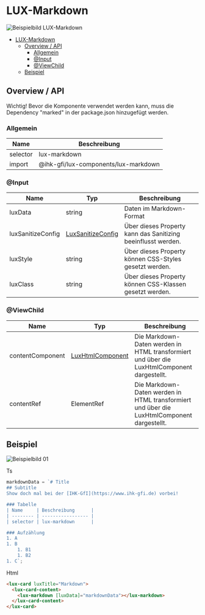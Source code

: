 # LUX-Markdown

![Beispielbild LUX-Markdown](https://raw.githubusercontent.com/wiki/IHK-GfI/lux-components/Versions/v18/lux‐markdown-v18-img.png)

- [LUX-Markdown](#lux-markdown)
  - [Overview / API](#overview--api)
    - [Allgemein](#allgemein)
    - [@Input](#input)
    - [@ViewChild](#viewchild)
  - [Beispiel](#beispiel)

## Overview / API

Wichtig! Bevor die Komponente verwendet werden kann, muss die Dependency "marked" in der package.json hinzugefügt
werden.

### Allgemein

| Name     | Beschreibung      |
| -------- | ----------------- |
| selector | lux-markdown      |
| import   | @ihk-gfi/lux-components/lux-markdown |

### @Input

| Name              | Typ                                                 | Beschreibung                                                 |
| ----------------- | --------------------------------------------------- | ------------------------------------------------------------ |
| luxData           | string                                              | Daten im Markdown-Format                                     |
| luxSanitizeConfig | [LuxSanitizeConfig](lux‐html-v18#LuxSanitizeConfig) | Über dieses Property kann das Sanitizing beeinflusst werden. |
| luxStyle          | string                                              | Über dieses Property können CSS-Styles gesetzt werden.       |
| luxClass          | string                                              | Über dieses Property können CSS-Klassen gesetzt werden.      |

### @ViewChild

| Name             | Typ                              | Beschreibung                                                                               |
| ---------------- | -------------------------------- | ------------------------------------------------------------------------------------------ |
| contentComponent | [LuxHtmlComponent](lux‐html-v18) | Die Markdown-Daten werden in HTML transformiert und über die LuxHtmlComponent dargestellt. |
| contentRef       | ElementRef                       | Die Markdown-Daten werden in HTML transformiert und über die LuxHtmlComponent dargestellt. |

## Beispiel

![Beispielbild 01](https://raw.githubusercontent.com/wiki/IHK-GfI/lux-components/Versions/v18/lux‐markdown-v18-img-01.png)

Ts

```typescript
markdownData = `# Title
## Subtitle
Show doch mal bei der [IHK-GfI](https://www.ihk-gfi.de) vorbei!

### Tabelle
| Name     | Beschreibung      |
| -------- | ----------------- |
| selector | lux-markdown      |

### Aufzählung
1. A
1. B
    1. B1
    1. B2
1. C`;
```

Html

```html
<lux-card luxTitle="Markdown">
  <lux-card-content>
    <lux-markdown [luxData]="markdownData"></lux-markdown>
  </lux-card-content>
</lux-card>
```

